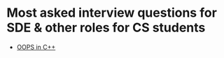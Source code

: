 # Most asked interview questions for SDE & other roles for CS students

- [OOPS in C++](https://github.com/imsoumya18/CS_interview_questions/blob/main/files/oops.md)
